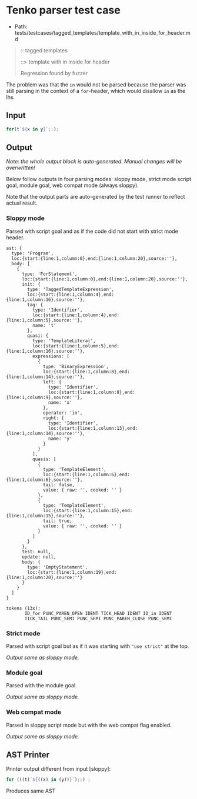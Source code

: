 # Tenko parser test case

- Path: tests/testcases/tagged_templates/template_with_in_inside_for_header.md

> :: tagged templates
>
> ::> template with in inside for header
>
> Regression found by fuzzer

The problem was that the `in` would not be parsed because the parser was still parsing in the context of a `for`-header, which would disallow `in` as the lhs.

## Input

`````js
for(t`${x in y}`;;);
`````

## Output

_Note: the whole output block is auto-generated. Manual changes will be overwritten!_

Below follow outputs in four parsing modes: sloppy mode, strict mode script goal, module goal, web compat mode (always sloppy).

Note that the output parts are auto-generated by the test runner to reflect actual result.

### Sloppy mode

Parsed with script goal and as if the code did not start with strict mode header.

`````
ast: {
  type: 'Program',
  loc:{start:{line:1,column:0},end:{line:1,column:20},source:''},
  body: [
    {
      type: 'ForStatement',
      loc:{start:{line:1,column:0},end:{line:1,column:20},source:''},
      init: {
        type: 'TaggedTemplateExpression',
        loc:{start:{line:1,column:4},end:{line:1,column:16},source:''},
        tag: {
          type: 'Identifier',
          loc:{start:{line:1,column:4},end:{line:1,column:5},source:''},
          name: 't'
        },
        quasi: {
          type: 'TemplateLiteral',
          loc:{start:{line:1,column:5},end:{line:1,column:16},source:''},
          expressions: [
            {
              type: 'BinaryExpression',
              loc:{start:{line:1,column:8},end:{line:1,column:14},source:''},
              left: {
                type: 'Identifier',
                loc:{start:{line:1,column:8},end:{line:1,column:9},source:''},
                name: 'x'
              },
              operator: 'in',
              right: {
                type: 'Identifier',
                loc:{start:{line:1,column:13},end:{line:1,column:14},source:''},
                name: 'y'
              }
            }
          ],
          quasis: [
            {
              type: 'TemplateElement',
              loc:{start:{line:1,column:6},end:{line:1,column:6},source:''},
              tail: false,
              value: { raw: '', cooked: '' }
            },
            {
              type: 'TemplateElement',
              loc:{start:{line:1,column:15},end:{line:1,column:15},source:''},
              tail: true,
              value: { raw: '', cooked: '' }
            }
          ]
        }
      },
      test: null,
      update: null,
      body: {
        type: 'EmptyStatement',
        loc:{start:{line:1,column:19},end:{line:1,column:20},source:''}
      }
    }
  ]
}

tokens (13x):
       ID_for PUNC_PAREN_OPEN IDENT TICK_HEAD IDENT ID_in IDENT
       TICK_TAIL PUNC_SEMI PUNC_SEMI PUNC_PAREN_CLOSE PUNC_SEMI
`````

### Strict mode

Parsed with script goal but as if it was starting with `"use strict"` at the top.

_Output same as sloppy mode._

### Module goal

Parsed with the module goal.

_Output same as sloppy mode._

### Web compat mode

Parsed in sloppy script mode but with the web compat flag enabled.

_Output same as sloppy mode._

## AST Printer

Printer output different from input [sloppy]:

````js
for (((t)`${((x) in (y))}`);;) ;
````

Produces same AST
